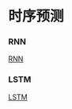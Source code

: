 # 时序预测

### RNN

[RNN](https://leesamoyed.github.io/machine-deep-learning/deep-learning/open-source-library/)

### LSTM

[LSTM](https://leesamoyed.github.io/machine-deep-learning/deep-learning/open-source-library/)